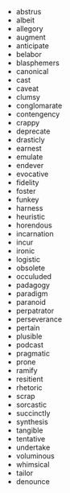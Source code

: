 -   abstrus
-   albeit
-   allegory
-   augment
-   anticipate
-   belabor
-   blasphemers
-   canonical
-   cast
-   caveat
-   clumsy
-   conglomarate
-   contengency
-   crappy
-   deprecate
-   drasticly
-   earnest
-   emulate
-   endever
-   evocative
-   fidelity
-   foster
-   funkey
-   harness
-   heuristic
-   horendous
-   incarnation
-   incur
-   ironic
-   logistic
-   obsolete
-   occuluded
-   padagogy
-   paradigm
-   paranoid
-   perpatrator
-   perseverance
-   pertain
-   plusible
-   podcast
-   pragmatic
-   prone
-   ramify
-   resitient
-   rhetoric
-   scrap
-   sorcastic
-   succinctly
-   synthesis
-   tangible
-   tentative
-   undertake
-   voluminous
-   whimsical
-   tailor
-   denounce
